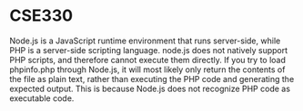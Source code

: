 # CSE330

Node.js is a JavaScript runtime environment that runs server-side, while PHP is a server-side scripting language. node.js does not natively support PHP scripts, and therefore cannot execute them directly. If you try to load phpinfo.php through Node.js, it will most likely only return the contents of the file as plain text, rather than executing the PHP code and generating the expected output. This is because Node.js does not recognize PHP code as executable code.
